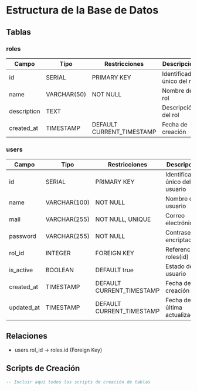 # Estructura de la Base de Datos

## Tablas

### roles
| Campo       | Tipo      | Restricciones           | Descripción                    |
|------------|-----------|------------------------|--------------------------------|
| id         | SERIAL    | PRIMARY KEY           | Identificador único del rol    |
| name       | VARCHAR(50)| NOT NULL              | Nombre del rol                 |
| description| TEXT      |                       | Descripción del rol            |
| created_at | TIMESTAMP | DEFAULT CURRENT_TIMESTAMP| Fecha de creación            |

### users
| Campo      | Tipo      | Restricciones           | Descripción                    |
|------------|-----------|------------------------|--------------------------------|
| id         | SERIAL    | PRIMARY KEY           | Identificador único del usuario|
| name       | VARCHAR(100)| NOT NULL             | Nombre del usuario            |
| mail       | VARCHAR(255)| NOT NULL, UNIQUE     | Correo electrónico           |
| password   | VARCHAR(255)| NOT NULL             | Contraseña encriptada        |
| rol_id     | INTEGER   | FOREIGN KEY           | Referencia a roles(id)        |
| is_active  | BOOLEAN   | DEFAULT true          | Estado del usuario            |
| created_at | TIMESTAMP | DEFAULT CURRENT_TIMESTAMP| Fecha de creación           |
| updated_at | TIMESTAMP | DEFAULT CURRENT_TIMESTAMP| Fecha de última actualización|

## Relaciones
- users.rol_id -> roles.id (Foreign Key)

## Scripts de Creación

```sql
-- Incluir aquí todos los scripts de creación de tablas